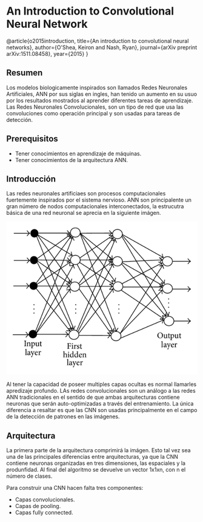 # An Introduction to Convolutional Neural Network

@article{o2015introduction,
  title={An introduction to convolutional neural networks},
  author={O'Shea, Keiron and Nash, Ryan},
  journal={arXiv preprint arXiv:1511.08458},
  year={2015}
}

## Resumen 
Los modelos biologicamente inspirados son llamados Redes Neuronales Artificiales, ANN por sus siglas en ingles, han tenido un aumento en su usuo por los resultados mostrados al aprender diferentes tareas de aprendizaje. Las Redes Neuronales Convolucionales, son un tipo de red que usa las convoluciones como operación principal y son usadas para tareas de detección.

## Prerequisitos
- Tener conocimientos en aprendizaje de máquinas.
- Tener conocimientos de la arquitectura ANN.

## Introducción
Las redes neuronales artificiaes son procesos computacionales fuertemente inspirados por el sistema nervioso. ANN son principalente un gran número de nodos computacionales interconectados, la estrucutra básica de una red neuronal se aprecia en la siguiente imágen.

![](Figuras/ann.jpg)

Al tener la capacidad de poseer multiples capas ocultas es normal llamarles apredizaje profundo. LAs redes convolucionales son un análogo a las redes ANN tradicionales en el sentido de que ambas arquitecturas contiene neuronas que serán auto-optimizadas a través del entrenamiento. La única diferencia a resaltar es que las CNN son usadas principalmente en el campo de la detección de patrones en las imágenes. 

## Arquitectura
La primera parte de la arquitectura comprimirá la imágen. Esto tal vez sea una de las principales diferencias entre arquitecturas, ya que la CNN contiene neuronas organizadas en tres dimensiones, las espaciales y la produnfidad. Al final del algoritmo se devuelve un vector 1x1xn, con n el número de clases.

Para construir una CNN hacen falta tres componentes:
- Capas convolucionales.
- Capas de pooling.
- Capas fully connected.

